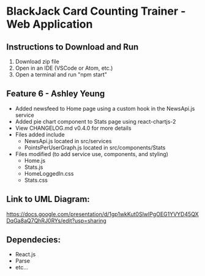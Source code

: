 # BlackJack Card Counting Trainer - Web Application

## Instructions to Download and Run
1. Download zip file
2. Open in an IDE (VSCode or Atom, etc.)
3. Open a terminal and run "npm start"

## Feature 6 - Ashley Yeung
- Added newsfeed to Home page using a custom hook in the NewsApi.js service
- Added pie chart component to Stats page using react-chartjs-2
- View CHANGELOG.md v0.4.0 for more details
- Files added include
    - NewsApi.js located in src/services
    - PointsPerUserGraph.js located in src/components/Stats
- Files modified (to add service use, components, and styling)
    - Home.js
    - Stats.js
    - HomeLoggedIn.css
    - Stats.css

## Link to UML Diagram: 
https://docs.google.com/presentation/d/1gp1wkKut0SlwIPgOEG1YVYD45QXDqGa8aQ7QhRJ0RYs/edit?usp=sharing

## Dependecies: 
- React.js
- Parse
- etc...
